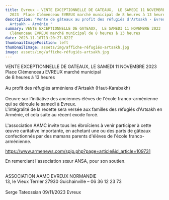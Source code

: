 ```yaml
---
title: Evreux - VENTE EXCEPTIONNELLE DE GATEAUX,  LE SAMEDI 11 NOVEMBRE
  2023  Place Clémenceau EVREUX marché municipal de 8 heures à 13 heures
description: "Vente de gâteaux au profit des réfugiés d'Artsakh - Evreux-
  Artsakh - Arménie "
summary: VENTE EXCEPTIONNELLE DE GATEAUX,  LE SAMEDI 11 NOVEMBRE 2023  Place
  Clémenceau EVREUX marché municipal de 8 heures à 13 heures
date: 2023-11-10T13:20:27.822Z
thumbnailImagePosition: left
thumbnailImage: assets/img/affiche-réfugiés-artsakh.jpg
image: assets/img/affiche-réfugiés-artsakh.jpg
---
```

VENTE EXCEPTIONNELLE DE GATEAUX, LE SAMEDI 11 NOVEMBRE 2023\
Place Clémenceau EVREUX marché municipal\
de 8 heures à 13 heures\
\
Au profit des réfugiés arméniens d'Artsakh (Haut-Karabakh)\
\
Oeuvre sur l'initiative des anciennes élèves de l'école franco-arménienne qui se déroule le samedi à Evreux.\
L'intégralité de la recette sera versée aux familles des réfugiés d'Artsakh en Arménie, et cela suite au récent exode forcé.\
\
L'association AAMC invite tous les ébroïciens à venir participer à cette œuvre caritative importante, en achetant une ou des parts de gâteaux confectionnés par des mamans parents d'élèves de l'école franco-arménienne.

https://www.armenews.com/spip.php?page=article&id_article=109731

En remerciant l'association sœur ANSA, pour son soutien.

\
ASSOCIATION AAMC EVREUX NORMANDIE\
13, le Vieux Terrier 27930 Guichainville – 06 36 12 23 73\
\
Serge Tateossian 09/11/2023 Evreux